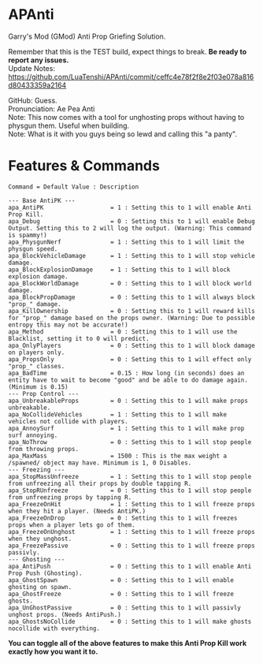 # APAnti
Garry's Mod (GMod) Anti Prop Griefing Solution.

Remember that this is the TEST build, expect things to break. **Be ready to report any issues.**<br/>
Update Notes: https://github.com/LuaTenshi/APAnti/commit/ceffc4e78f2f8e2f03e078a816d80433359a2164

GitHub: Guess.<br/>
Pronunciation: Ae Pea Anti<br/>
Note: This now comes with a tool for unghosting props without having to physgun them. Useful when building.<br/>
Note: What is it with you guys being so lewd and calling this "a panty".<br/>

# Features & Commands
    Command = Default Value : Description
    
    --- Base AntiPK ---
    apa_AntiPK                   = 1 : Setting this to 1 will enable Anti Prop Kill.
    apa_Debug                    = 0 : Setting this to 1 will enable Debug Output. Setting this to 2 will log the output. (Warning: This command is spammy!)
    apa_PhysgunNerf              = 1 : Setting this to 1 will limit the physgun speed.
    apa_BlockVehicleDamage       = 1 : Setting this to 1 will stop vehicle damage.
    apa_BlockExplosionDamage     = 1 : Setting this to 1 will block explosion damage.
    apa_BlockWorldDamage         = 0 : Setting this to 1 will block world damage.
    apa_BlockPropDamage          = 0 : Setting this to 1 will always block "prop_" damage.
    apa_KillOwnership            = 0 : Setting this to 1 will reward kills for "prop_" damage based on the props owner. (Warning: Due to possible entropy this may not be accurate!)
    apa_Method                   = 0 : Setting this to 1 will use the Blacklist, setting it to 0 will predict.
    apa_OnlyPlayers              = 0 : Setting this to 1 will block damage on players only.
    apa_PropsOnly                = 0 : Setting this to 1 will effect only "prop_" classes.
    apa_BadTime                  = 0.15 : How long (in seconds) does an entity have to wait to become "good" and be able to do damage again. (Minimum is 0.15)
    --- Prop Control ---
    apa_UnbreakableProps         = 0 : Setting this to 1 will make props unbreakable.
    apa_NoCollideVehicles        = 1 : Setting this to 1 will make vehicles not collide with players.
    apa_AnnoySurf                = 1 : Setting this to 1 will make prop surf annoying.
    apa_NoThrow                  = 0 : Setting this to 1 will stop people from throwing props.
    apa_MaxMass                  = 1500 : This is the max weight a /spawned/ object may have. Minimum is 1, 0 Disables.
    --- Freezing ---
    apa_StopMassUnfreeze         = 1 : Setting this to 1 will stop people from unfreezing all their props by double tapping R.
    apa_StopRUnfreeze            = 0 : Setting this to 1 will stop people from unfreezing props by tapping R.
    apa_FreezeOnHit              = 1 : Setting this to 1 will freeze props when they hit a player. (Needs AntiPK.)
    apa_FreezeOnDrop             = 0 : Setting this to 1 will freezes props when a player lets go of them.
    apa_FreezeOnUnghost          = 1 : Setting this to 1 will freeze props when they unghost.
    apa_FreezePassive            = 0 : Setting this to 1 will freeze props passivly.
    --- Ghosting ---
    apa_AntiPush                 = 0 : Setting this to 1 will enable Anti Prop Push (Ghosting).
    apa_GhostSpawn               = 0 : Setting this to 1 will enable ghosting on spawn.
    apa_GhostFreeze              = 0 : Setting this to 1 will freeze ghosts.
    apa_UnGhostPassive           = 0 : Setting this to 1 will passivly unghost props. (Needs AntiPush.)
    apa_GhostsNoCollide          = 0 : Setting this to 1 will make ghosts nocollide with everything.

**You can toggle all of the above features to make this Anti Prop Kill work exactly how you want it to.**

